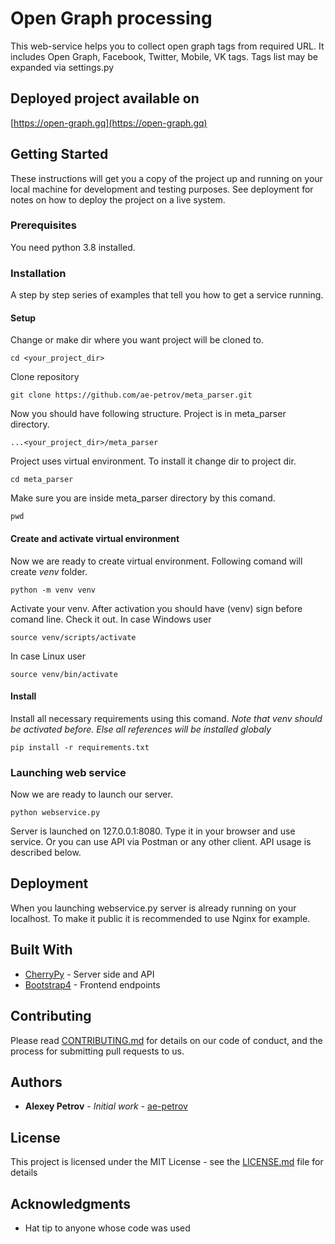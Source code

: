 # Open Graph processing

This web-service helps you to collect open graph tags from required URL. It includes Open Graph, Facebook, Twitter, Mobile, VK tags. Tags list may be expanded via settings.py

## Deployed project available on
[https://open-graph.gq](https://open-graph.gq)

## Getting Started

These instructions will get you a copy of the project up and running on your local machine for development and testing purposes. See deployment for notes on how to deploy the project on a live system.

### Prerequisites

You need python 3.8 installed.

### Installation

A step by step series of examples that tell you how to get a service running.

#### Setup

Change or make dir where you want project will be cloned to.
```
cd <your_project_dir>
```

Clone repository
```
git clone https://github.com/ae-petrov/meta_parser.git
```

Now you should have following structure. Project is in meta_parser directory.
```
...<your_project_dir>/meta_parser
```

Project uses virtual environment. To install it change dir to project dir.
```
cd meta_parser
```

Make sure you are inside meta_parser directory by this comand.
```
pwd
```

#### Create and activate virtual environment

Now we are ready to create virtual environment. Following comand will create *venv* folder.
```
python -m venv venv
```

Activate your venv. After activation you should have (venv) sign before comand line. Check it out.
In case Windows user
```
source venv/scripts/activate
```

In case Linux user
```
source venv/bin/activate
```

#### Install

Install all necessary requirements using this comand. 
*Note that venv should be activated before. Else all references will be installed globaly*
```
pip install -r requirements.txt
```

### Launching web service

Now we are ready to launch our server.
```
python webservice.py
```

Server is launched on 127.0.0.1:8080. Type it in your browser and use service. 
Or you can use API via Postman or any other client.
API usage is described below.

## Deployment

When you launching webservice.py server is already running on your localhost. To make it public it is recommended to use Nginx for example.

## Built With

* [CherryPy](https://cherrypy.org/) - Server side and API
* [Bootstrap4](https://getbootstrap.com/) - Frontend endpoints

## Contributing

Please read [CONTRIBUTING.md](https://gist.github.com/ae-petrov/) for details on our code of conduct, and the process for submitting pull requests to us.

## Authors

* **Alexey Petrov** - *Initial work* - [ae-petrov](https://github.com/ae-petrov)

## License

This project is licensed under the MIT License - see the [LICENSE.md](LICENSE.md) file for details

## Acknowledgments

* Hat tip to anyone whose code was used
